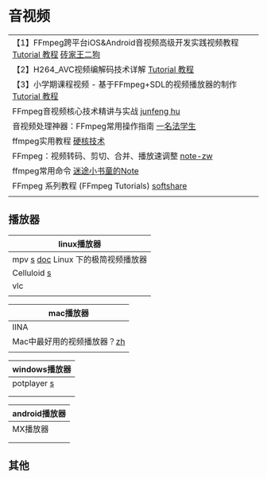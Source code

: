 # 音视频

|                                                                                                                                                                                                                        |
| ---------------------------------------------------------------------------------------------------------------------------------------------------------------------------------------------------------------------- |
| 【1】FFmpeg跨平台iOS\&Android音视频高级开发实践视频教程 [Tutorial 教程](https://www.youtube.com/playlist?list=PLnHbptcieUBem2eMb-t846AyVRk9KK1yT) [砖家王二狗](https://www.youtube.com/playlist?list=PLwIrqQCQ5pQmmgalAnAYV7vcG2wIyE8vX)        |
| 【2】H264\_AVC视频编解码技术详解 [Tutorial 教程](https://www.youtube.com/playlist?list=PLnHbptcieUBfmJu68te\_9NJdz0gjaPRao)                                                                                                         |
| 【3】小学期课程视频 - 基于FFmpeg+SDL的视频播放器的制作 [Tutorial 教程](https://www.youtube.com/playlist?list=PLnHbptcieUBdF6tHRYS6-O6j2CvHn1fjQ)                                                                                             |
| FFmpeg音视频核心技术精讲与实战 [junfeng hu](https://www.youtube.com/playlist?list=PLfFz9jdZIa8d\_KRUGnvKveKaL4UEZSY8H)                                                                                                             |
| 音视频处理神器：FFmpeg常用操作指南 [一名法学生](https://www.youtube.com/watch?v=nvtdhZAqnes)                                                                                                                                              |
| ffmpeg实用教程 [硬核技术](https://www.youtube.com/playlist?list=PLs7CEfCODRRJ5NZ3OTRr2YXGUgNnuDXsW)                                                                                                                            |
| FFmpeg：视频转码、剪切、合并、播放速调整 [note-zw](https://note-zw.readthedocs.io/zh/latest/%E4%BF%9D%E5%AD%98/FFMPEG%E8%BD%AC%E7%A0%81%E5%89%AA%E5%88%87%E5%90%88%E5%B9%B6%E8%B0%83%E6%95%B4%E6%92%AD%E6%94%BE%E9%80%9F%E5%BA%A6.html) |
| ffmpeg常用命令 [迷途小书童的Note](https://www.youtube.com/watch?v=nzBZgtvW1V4)                                                                                                                                                   |
| FFmpeg 系列教程 (FFmpeg Tutorials) [softshare](https://www.youtube.com/playlist?list=PLnMTZUNDARlFhhGzMH3YUrWg4lxWNjCdU)                                                                                                   |
|                                                                                                                                                                                                                        |

## 播放器

| linux播放器                                                                                          |
| ------------------------------------------------------------------------------------------------- |
| mpv [s](https://mpv.io/) [doc](https://hooke007.github.io/official\_man/mpv.html) Linux 下的极简视频播放器 |
| Celluloid [s](https://celluloid-player.github.io/)                                                |
| vlc                                                                                               |
|                                                                                                   |

| mac播放器                                                                         |
| ------------------------------------------------------------------------------ |
| IINA                                                                           |
| Mac中最好用的视频播放器？[zh](https://www.zhihu.com/question/404879728/answer/2088549614) |
|                                                                                |

| windows播放器                                 |
| ------------------------------------------ |
| potplayer [s](https://potplayer.daum.net/) |
|                                            |
|                                            |

| android播放器 |
| ---------- |
| MX播放器      |
|            |
|            |









## 其他


